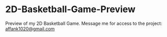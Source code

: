 # 2D-Basketball-Game-Preview
Preview of my 2D Basketball Game. Message me for access to the project: affank1020@gmail.com
